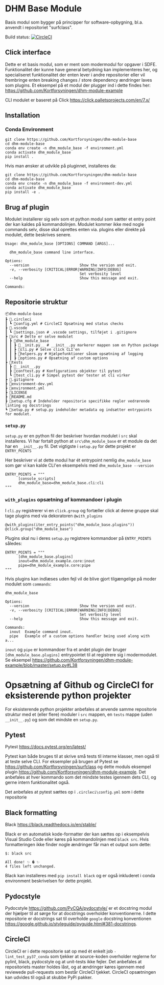 # DHM Base Module
Basis modul som bygger på principper for software-opbygning, bl.a. anvendt i repositoriet "surfclass".

Build status: [![CircleCI](https://circleci.com/gh/Kortforsyningen/dhm-module-base.svg?style=svg)](https://circleci.com/gh/Kortforsyningen/dhm-module-base)

## Click interface
Dette er et basis modul, som er ment som modermodul for opgaver i SDFE. Funktionalitet der kunne have general betydning kan implementeres her, og specialiseret funktionalitet der enten lever i andre repositorier eller vil frembringe enten breaking changes / store dependency ændringer laves som plugins. Et eksempel på et modul der plugger ind i dette findes her: https://github.com/Kortforsyningen/dhm-module-example

CLI modulet er baseret på Click https://click.palletsprojects.com/en/7.x/

## Installation

### Conda Environment

```
git clone https://github.com/Kortforsyningen/dhm-module-base
cd dhm-module-base
conda env create -n dhm_module_base -f environment.yml
conda activate dhm_module_base
pip install .
```

Hvis man ønsker at udvikle på pluginnet, installeres da:

```
git clone https://github.com/Kortforsyningen/dhm-module-base
cd dhm-module-base
conda env create -n dhm_module_base -f environment-dev.yml
conda activate dhm_module_base
pip install -e .
```

## Brug af plugin

Modulet installerer sig selv som et python modul som sætter et entry point der kan kaldes på kommandolinjen. Modulet kommer ikke med nogle commands selv, disse skal oprettes enten via. plugins eller direkte på modulet, dette beskrives senere.

```
Usage: dhm_module_base [OPTIONS] COMMAND [ARGS]...

  dhm_module_base command line interface.

Options:
  --version                       Show the version and exit.
  -v, --verbosity [CRITICAL|ERROR|WARNING|INFO|DEBUG]
                                  Set verbosity level
  --help                          Show this message and exit.

Commands:
```

## Repositorie struktur

```
📦dhm-module-base
┣ 📂.circleci
┃ ┗ 📜config.yml # CircleCI Opsætning med status checks
┣ 📂.vscode
┃ ┗ 📜settings.json # .vscode settings, tilføjet i .gitignore
┣ 📂src # Dette er selve modulet
┃ ┣ 📂dhm_module_base
┃ ┃ ┣ 📜__init.py__ # __init__.py markerer mappen som en Python package
┃ ┃ ┣ 📜cli.py # Selve click CLI'en
┃ ┃ ┣ 📜helpers.py # Hjælpefunktioner såsom opsætning af logging
┃ ┃ ┣ 📜options.py # Opsætning af custom options
┣ 📂tests
┃ ┣ 📜__init__.py
┃ ┣ 📜conftest.py # Konfigurations objekter til pytest
┃ ┗ 📜test_cli.py # Simpel pytest der tester at cli virker
┣ 📜.gitignore
┣ 📜environment-dev.yml
┣ 📜environment.yml
┣ 📜LICENSE
┣ 📜README.md
┣ 📜setup.cfg # Indeholder repositorie specifikke regler vedrørende linting og docstrings
┗ 📜setup.py # setup.py indeholder metadata og indsætter entrypoints for modulet.
```

### `setup.py`

`setup.py` er en python fil der beskriver hvordan modulet i `src` skal installeres. Vi har fortalt python at `src\dhm_module_base` er et module da det har en `__init__.py` fil. Det vigtigste i `setup.py` for dette projekt er `ENTRY_POINTS`

Her beskriver vi at dette modul har ét entrypoint nemlig `dhm_module_base` som gør vi kan kalde CLI'en eksempelvis med `dhm_module_base --version`

```
ENTRY_POINTS = """
      [console_scripts]
      dhm_module_base=dhm_module_base.cli:cli
"""

```

### `with_plugins` opsætning af kommandoer i plugin

I `cli.py` registrerer vi en `click.group` og fortæller click at denne gruppe skal tage plugins med via dekoratoren `@with_plugins`

```
@with_plugins(iter_entry_points("dhm_module_base.plugins"))
@click.group("dhm_module_base")
```

Plugins skal nu i deres `setup.py` registrere kommandoer på `ENTRY_POINTS` således:

```
ENTRY_POINTS = """
      [dhm_module_base.plugins]
      inout=dhm_module_example.core:inout
      pipe=dhm_module_example.core:pipe
"""
```

Hvis plugins kan indlæses uden fejl vil de blive gjort tilgængelige på moder modulet som `commands`:

```
dhm_module_base

Options:
  --version                       Show the version and exit.
  -v, --verbosity [CRITICAL|ERROR|WARNING|INFO|DEBUG]
                                  Set verbosity level
  --help                          Show this message and exit.

Commands:
  inout  Example command inout.
  pipe   Example of a custom options handler being used along with a...
```

`inout` og `pipe` er kommandoer fra et andet plugin der bruger `[dhm_module_base.plugins]` entrypointet til at registrere sig i modermodulet. Se eksempel https://github.com/Kortforsyningen/dhm-module-example/blob/master/setup.py#L38

# Opsætning af Github og CircleCI for eksisterende python projekter

For eksisterende python projekter anbefales at anvende samme repositorie struktur med et (eller flere) moduler i `src` mappen, en `tests` mappe (uden `__init__.py`) og som det mindste en `setup.py`.

## Pytest

Pytest https://docs.pytest.org/en/latest/

Pytest kan både bruges til at skrive små tests til interne klasser, men også til at teste selve CLI. For eksempler på brugen af Pytest se https://github.com/Kortforsyningen/surfclass og dette moduls eksempel plugin https://github.com/Kortforsyningen/dhm-module-example. Det anbefales at hver kommando som det mindste testes igennem dets CLI, og gerne intern funktionalitet også.

Det anbefales at pytest sættes op i `.circleci\config.yml` som i dette repositorie

## Black formatting

Black https://black.readthedocs.io/en/stable/

Black er en automatisk kode-formatter der kan sættes op i eksempelvis Visual Studio Code eller køres på kommandolinjen med `black src`. Hvis formatteringen ikke finder nogle ændringer får man et output som dette:

```
$: black src

All done! ✨ � ✨
4 files left unchanged.
```

Black kan installeres med `pip install black` og er også inkluderet i conda environment beskrivelsen for dette projekt.

## Pydocstyle

Pydocstyle https://github.com/PyCQA/pydocstyle/ er et docstring modul der hjælper til at sørge for at docstrings overholder konventionerne. I dette repositorie er docstrings sat til overholde `google` docstring konventionen https://google.github.io/styleguide/pyguide.html#381-docstrings.

## CircleCI

CircleCI er i dette repositorie sat op med ét enkelt job `- lint_test_py37_conda` som tjekker at source-koden overholder reglerne for pylint, black, pydocstyle og at unit-tests ikke fejler. Det anbefales at repositoriets master holdes låst, og at ændringer køres igennem med reviewede pull-requests som består CircleCI tjekket. CircleCI opsætningen kan udvides til også at skubbe PyPi pakker.
